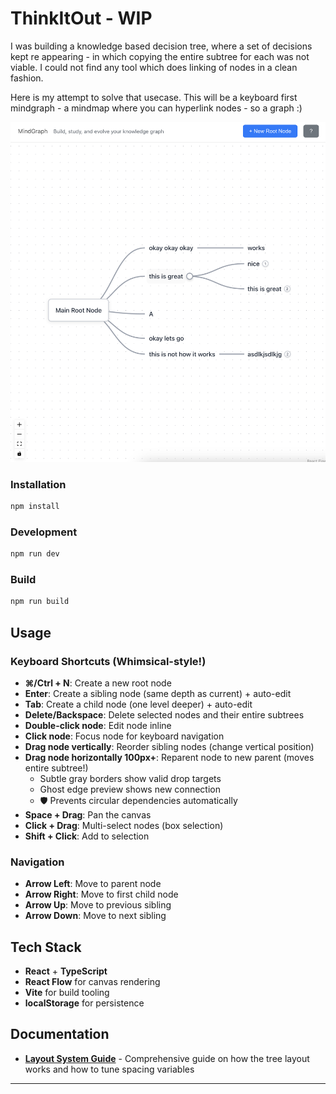 # ThinkItOut - WIP

I was building a knowledge based decision tree, where a set of decisions kept re appearing - in which copying the entire subtree for each was not viable. I could not find any tool which does linking of nodes in a clean fashion.

Here is my attempt to solve that usecase. This will be a keyboard first mindgraph - a mindmap where you can hyperlink nodes - so a graph :)

![thinkitout-demo](public/demo.png)

### Installation

```bash
npm install
```

### Development

```bash
npm run dev
```

### Build

```bash
npm run build
```

## Usage

### Keyboard Shortcuts (Whimsical-style!)

- **⌘/Ctrl + N**: Create a new root node
- **Enter**: Create a sibling node (same depth as current) + auto-edit
- **Tab**: Create a child node (one level deeper) + auto-edit
- **Delete/Backspace**: Delete selected nodes and their entire subtrees
- **Double-click node**: Edit node inline
- **Click node**: Focus node for keyboard navigation
- **Drag node vertically**: Reorder sibling nodes (change vertical position)
- **Drag node horizontally 100px+**: Reparent node to new parent (moves entire subtree!)
  - Subtle gray borders show valid drop targets
  - Ghost edge preview shows new connection
  - 🛡️ Prevents circular dependencies automatically
- **Space + Drag**: Pan the canvas
- **Click + Drag**: Multi-select nodes (box selection)
- **Shift + Click**: Add to selection

### Navigation

- **Arrow Left**: Move to parent node
- **Arrow Right**: Move to first child node
- **Arrow Up**: Move to previous sibling
- **Arrow Down**: Move to next sibling

## Tech Stack

- **React** + **TypeScript**
- **React Flow** for canvas rendering
- **Vite** for build tooling
- **localStorage** for persistence

## Documentation

- **[Layout System Guide](LAYOUT_GUIDE.md)** - Comprehensive guide on how the tree layout works and how to tune spacing variables

---
